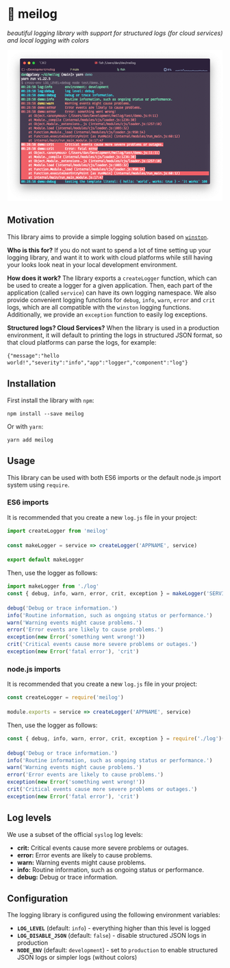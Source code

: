 # :page_with_curl: meilog

_beautiful logging library with support for structured logs (for cloud services) and local logging with colors_

![meilog `yarn demo` screenshot](https://github.com/omnidan/meilog/blob/demo-image/meilog-demo.png?raw=true)


## Motivation

This library aims to provide a simple logging solution based on [`winston`](https://github.com/winstonjs/winston).

**Who is this for?** If you do not want to spend a lot of time setting up your
logging library, and want it to work with cloud platforms while still having
your looks look neat in your local development environment.

**How does it work?** The library exports a `createLogger` function, which can
be used to create a logger for a given application. Then, each part of the
application (called `service`) can have its own logging namespace. We also
provide convenient logging functions for `debug`, `info`, `warn`, `error` and
`crit` logs, which are all compatible with the `winston` logging functions.
Additionally, we provide an `exception` function to easily log exceptions.

**Structured logs? Cloud Services?** When the library is used in a production
environment, it will default to printing the logs in structured JSON format,
so that cloud platforms can parse the logs, for example:

```
{"message":"hello world!","severity":"info","app":"logger","component":"log"}
```


## Installation

First install the library with `npm`:

```
npm install --save meilog
```

Or with `yarn`:

```
yarn add meilog
```


## Usage

This library can be used with both ES6 imports or the default node.js import
system using `require`.

### ES6 imports

It is recommended that you create a new `log.js` file in your project:

```js
import createLogger from 'meilog'

const makeLogger = service => createLogger('APPNAME', service)

export default makeLogger
```

Then, use the logger as follows:

```js
import makeLogger from './log'
const { debug, info, warn, error, crit, exception } = makeLogger('SERVICENAME')

debug('Debug or trace information.')
info('Routine information, such as ongoing status or performance.')
warn('Warning events might cause problems.')
error('Error events are likely to cause problems.')
exception(new Error('something went wrong!'))
crit('Critical events cause more severe problems or outages.')
exception(new Error('fatal error'), 'crit')
```

### node.js imports

It is recommended that you create a new `log.js` file in your project:

```js
const createLogger = require('meilog')

module.exports = service => createLogger('APPNAME', service)
```

Then, use the logger as follows:

```js
const { debug, info, warn, error, crit, exception } = require('./log')('SERVICENAME')

debug('Debug or trace information.')
info('Routine information, such as ongoing status or performance.')
warn('Warning events might cause problems.')
error('Error events are likely to cause problems.')
exception(new Error('something went wrong!'))
crit('Critical events cause more severe problems or outages.')
exception(new Error('fatal error'), 'crit')
```


## Log levels

We use a subset of the official `syslog` log levels:

 - **crit:** Critical events cause more severe problems or outages.
 - **error:** Error events are likely to cause problems.
 - **warn:** Warning events might cause problems.
 - **info:** Routine information, such as ongoing status or performance.
 - **debug:** Debug or trace information.


## Configuration

The logging library is configured using the following environment variables:

 - **`LOG_LEVEL`** (default: `info`) - everything higher than this level is logged
 - **`LOG_DISABLE_JSON`** (default: `false`) - disable structured JSON logs in production
 - **`NODE_ENV`** (default: `development`) - set to `production` to enable structured JSON logs or simpler logs (without colors)
